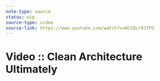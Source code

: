 ```yaml
---
note-type: source
status: wip
source-type: video
source-link: https://www.youtube.com/watch?v=WlCDcr8JYFU
---
```


# Video :: Clean Architecture Ultimately
